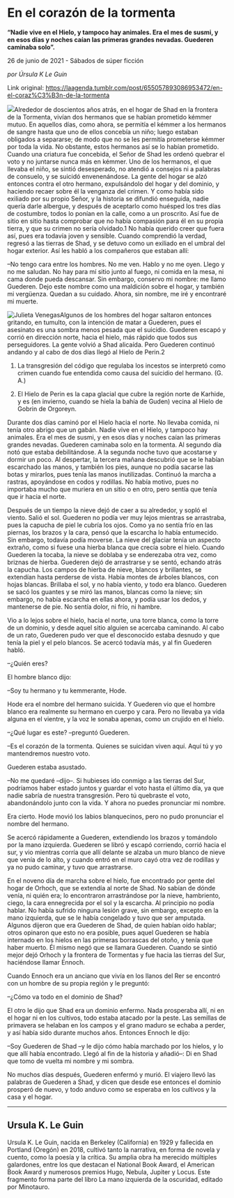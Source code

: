 # En el corazón de la tormenta

**“Nadie vive en el Hielo, y tampoco hay animales. Era el mes de susmi, y en esos días y noches caían las primeras grandes nevadas. Guederen caminaba solo”.**

26 de junio de 2021 - Sábados de súper ficción

_por Úrsula K Le Guin_

Link original: https://laagenda.tumblr.com/post/655057893086953472/en-el-coraz%C3%B3n-de-la-tormenta

![](https://64.media.tumblr.com/cf685392c3394822990ba16873537fbf/89814785cff81951-b7/s500x750/7e5ceded2fbe893306f33a466e878473c0b338b3.jpg)Alrededor de doscientos años atrás, en el hogar de Shad en la frontera de la Tormenta, vivían dos hermanos que se habían prometido kémmer mutuo. En aquellos días, como ahora, se permitía el kémmer a los hermanos de sangre hasta que uno de ellos concebía un niño; luego estaban obligados a separarse; de modo que no se les permitía prometerse kémmer por toda la vida. No obstante, estos hermanos así se lo habían prometido. Cuando una criatura fue concebida, el Señor de Shad les ordenó quebrar el voto y no juntarse nunca más en kémmer. Uno de los hermanos, el que llevaba el niño, se sintió desesperado, no atendió a consejos ni a palabras de consuelo, y se suicidó envenenándose. La gente del hogar se alzó entonces contra el otro hermano, expulsándolo del hogar y del dominio, y haciendo recaer sobre él la venganza del crimen. Y como había sido exiliado por su propio Señor, y la historia se difundió enseguida, nadie quería darle albergue, y después de aceptarlo como huésped los tres días de costumbre, todos lo ponían en la calle, como a un proscrito. Así fue de sitio en sitio hasta comprobar que no había compasión para él en su propia tierra, y que su crimen no sería olvidado.1 No había querido creer que fuera así, pues era todavía joven y sensible. Cuando comprendió la verdad, regresó a las tierras de Shad, y se detuvo como un exiliado en el umbral del hogar exterior. Así les habló a los compañeros que estaban allí:

 –No tengo cara entre los hombres. No me ven. Hablo y no me oyen. Llego y no me saludan. No hay para mí sitio junto al fuego, ni comida en la mesa, ni cama donde pueda descansar. Sin embargo, conservo mi nombre: me llamo Guederen. Dejo este nombre como una maldición sobre el hogar, y también mi vergüenza. Quedan a su cuidado. Ahora, sin nombre, me iré y encontraré mi muerte. 

![Julieta Venegas](https://64.media.tumblr.com/d37d24b8e72186f5471a8cb2f3ee9b1c/89814785cff81951-20/s250x400/a2a106ba3fedae4a3355228a219a517a969070bb.jpg)Algunos de los hombres del hogar saltaron entonces gritando, en tumulto, con la intención de matar a Guederen, pues el asesinato es una sombra menos pesada que el suicidio. Guederen escapó y corrió en dirección norte, hacia el hielo, más rápido que todos sus perseguidores. La gente volvió a Shad alicaída. Pero Guederen continuó andando y al cabo de dos días llegó al Hielo de Perin.2 

1. La transgresión del código que regulaba los incestos se interpretó como crimen cuando fue entendida como causa del suicidio del hermano. (G. A.) 

2. El Hielo de Perin es la capa glacial que cubre la región norte de Karhide, y es (en invierno, cuando se hiela la bahía de Guden) vecina al Hielo de Gobrin de Orgoreyn. 

Durante dos días caminó por el Hielo hacia el norte. No llevaba comida, ni tenía otro abrigo que un gabán. Nadie vive en el Hielo, y tampoco hay animales. Era el mes de susmi, y en esos días y noches caían las primeras grandes nevadas. Guederen caminaba solo en la tormenta. Al segundo día notó que estaba debilitándose. A la segunda noche tuvo que acostarse y dormir un poco. Al despertar, la tercera mañana descubrió que se le habían escarchado las manos, y también los pies, aunque no podía sacarse las botas y mirarlos, pues tenía las manos inutilizadas. Continuó la marcha a rastras, apoyándose en codos y rodillas. No había motivo, pues no importaba mucho que muriera en un sitio o en otro, pero sentía que tenía que ir hacia el norte. 

Después de un tiempo la nieve dejó de caer a su alrededor, y sopló el viento. Salió el sol. Guederen no podía ver muy lejos mientras se arrastraba, pues la capucha de piel le cubría los ojos. Como ya no sentía frío en las piernas, los brazos y la cara, pensó que la escarcha lo había entumecido. Sin embargo, todavía podía moverse. La nieve del glaciar tenía un aspecto extraño, como si fuese una hierba blanca que crecía sobre el hielo. Cuando Guederen la tocaba, la nieve se doblaba y se enderezaba otra vez, como briznas de hierba. Guederen dejó de arrastrarse y se sentó, echando atrás la capucha. Los campos de hierba de nieve, blancos y brillantes, se extendían hasta perderse de vista. Había montes de árboles blancos, con hojas blancas. Brillaba el sol, y no había viento, y todo era blanco. Guederen se sacó los guantes y se miró las manos, blancas como la nieve; sin embargo, no había escarcha en ellas ahora, y podía usar los dedos, y mantenerse de pie. No sentía dolor, ni frío, ni hambre. 

Vio a lo lejos sobre el hielo, hacia el norte, una torre blanca, como la torre de un dominio, y desde aquel sitio alguien se acercaba caminando. Al cabo de un rato, Guederen pudo ver que el desconocido estaba desnudo y que tenía la piel y el pelo blancos. Se acercó todavía más, y al fin Guederen habló. 

–¿Quién eres? 

El hombre blanco dijo: 

–Soy tu hermano y tu kemmerante, Hode. 

Hode era el nombre del hermano suicida. Y Guederen vio que el hombre blanco era realmente su hermano en cuerpo y cara. Pero no llevaba ya vida alguna en el vientre, y la voz le sonaba apenas, como un crujido en el hielo. 

–¿Qué lugar es este? –preguntó Guederen. 

–Es el corazón de la tormenta. Quienes se suicidan viven aquí. Aquí tú y yo mantendremos nuestro voto. 

Guederen estaba asustado. 

–No me quedaré –dijo–. Si hubieses ido conmigo a las tierras del Sur, podríamos haber estado juntos y guardar el voto hasta el último día, ya que nadie sabría de nuestra transgresión. Pero tú quebraste el voto, abandonándolo junto con la vida. Y ahora no puedes pronunciar mi nombre. 

Era cierto. Hode movió los labios blanquecinos, pero no pudo pronunciar el nombre del hermano. 

Se acercó rápidamente a Guederen, extendiendo los brazos y tomándolo por la mano izquierda. Guederen se libró y escapó corriendo, corrió hacia el sur, y vio mientras corría que allí delante se alzaba un muro blanco de nieve que venía de lo alto, y cuando entró en el muro cayó otra vez de rodillas y ya no pudo caminar, y tuvo que arrastrarse. 

En el noveno día de marcha sobre el hielo, fue encontrado por gente del hogar de Orhoch, que se extendía al norte de Shad. No sabían de dónde venía, ni quién era; lo encontraron arrastrándose por la nieve, hambriento, ciego, la cara ennegrecida por el sol y la escarcha. Al principio no podía hablar. No había sufrido ninguna lesión grave, sin embargo, excepto en la mano izquierda, que se le había congelado y tuvo que ser amputada. Algunos dijeron que era Guederen de Shad, de quien habían oído hablar; otros opinaron que esto no era posible, pues aquel Guederen se había internado en los hielos en las primeras borrascas del otoño, y tenía que haber muerto. Él mismo negó que se llamara Guederen. Cuando se sintió mejor dejó Orhoch y la frontera de Tormentas y fue hacia las tierras del Sur, haciéndose llamar Ennoch. 

Cuando Ennoch era un anciano que vivía en los llanos del Rer se encontró con un hombre de su propia región y le preguntó: 

–¿Cómo va todo en el dominio de Shad? 

El otro le dijo que Shad era un dominio enfermo. Nada prosperaba allí, ni en el hogar ni en los cultivos, todo estaba atacado por la peste. Las semillas de primavera se helaban en los campos y el grano maduro se echaba a perder, y así había sido durante muchos años. Entonces Ennoch le dijo: 

–Soy Guederen de Shad –y le dijo cómo había marchado por los hielos, y lo que allí había encontrado. Llegó al fin de la historia y añadió–: Di en Shad que tomo de vuelta mi nombre y mi sombra. 

No muchos días después, Guederen enfermó y murió. El viajero llevó las palabras de Guederen a Shad, y dicen que desde ese entonces el dominio prosperó de nuevo, y todo anduvo como se esperaba en los cultivos y la casa y el hogar.



---

 Ursula K. Le Guin
------------------

 Ursula K. Le Guin, nacida en Berkeley (California) en 1929 y fallecida en Portland (Oregón) en 2018, cultivó tanto la narrativa, en forma de novela y cuento, como la poesía y la crítica. Su amplia obra ha merecido múltiples galardones, entre los que destacan el National Book Award, el American Book Award y numerosos premios Hugo, Nebula, Jupiter y Locus. Este fragmento forma parte del libro La mano izquierda de la oscuridad, editado por Minotauro.


